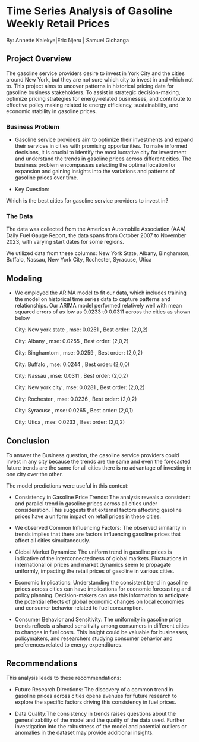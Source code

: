 
# Time Series Analysis of Gasoline Weekly Retail Prices

By: Annette Kalekye|Eric Njeru | Samuel Gichanga

## Project Overview

The gasoline service providers desire to invest in York City and the cities around New York, but they are not sure which city to invest in and which not to. This project aims to uncover patterns in historical pricing data for gasoline business stakeholders. To assist in strategic decision-making, optimize pricing strategies for energy-related businesses, and contribute to effective policy making related to energy efficiency, sustainability, and economic stability in gasoline prices.


### Business Problem

+  Gasoline service providers aim to optimize their investments and expand their services in cities with promising opportunities. To make informed decisions, it is crucial to identify the most lucrative city for investment and understand the trends in gasoline prices across different cities. The business problem encompasses selecting the optimal location for expansion and gaining insights into the variations and patterns of gasoline prices over time.

+ Key Question:

Which is the best cities for gasoline service providers to invest in?


### The Data

The data was collected from the American Automobile Association (AAA) Daily Fuel Gauge Report, the data spans from October 2007 to November 2023, with varying start dates for some regions.

We utilized data from these columns: New York State, Albany, Binghamton, Buffalo, Nassau, New York City, Rochester, Syracuse, Utica

## Modeling

+ We employed the ARIMA model to fit our data, which includes training the model on historical time series data to capture patterns and relationships.
Our ARIMA model performed relatively well with mean squared errors of as low as 0.0233 t0 0.0311 across the cities as shown below
  


   City:      New york state  ,               mse:    0.0251  ,              Best order:   (2,0,2)
     
   City:      Albany  ,                       mse:    0.0255  ,              Best order:   (2,0,2)

   City:      Binghamtom   ,                  mse:    0.0259   ,             Best order:   (2,0,2)

   City:     Buffalo    ,                    mse:    0.0244   ,             Best order:    (2,0,0)

   City:     Nassau    ,                     mse:    0.0311    ,           Best order:    (2,0,2)
     
   City:     New york city   ,               mse:    0.0281    ,           Best order:     (2,0,2)

   City:     Rochester    ,                  mse:    0.0236    ,           Best order:     (2,0,2)

   City:     Syracuse    ,                   mse:   0.0265      ,          Best order:    (2,0,1)

   City:    Utica       ,                   mse:   0.0233       ,         Best order:     (2,0,2)
     
   
## Conclusion
To answer the Business question, the gasoline service providers could invest in any city because the trends are the same and even the forecasted future trends are the same for all cities there is no advantage of investing in one city over the other.

The model predictions were useful in this context:

+ Consistency in Gasoline Price Trends: The analysis reveals a consistent and parallel trend in gasoline prices across all cities under consideration. This suggests that external factors affecting gasoline prices  have a uniform impact on retail prices in these cities.

+ We observed Common Influencing Factors: The observed similarity in trends implies that there are factors influencing gasoline prices that affect all cities simultaneously.
  
+ Global Market Dynamics: The uniform trend in gasoline prices is indicative of the interconnectedness of global markets. Fluctuations in international oil prices and market dynamics seem to propagate uniformly, impacting the retail prices of gasoline in various cities.

+ Economic Implications: Understanding the consistent trend in gasoline prices across cities can have implications for economic forecasting and policy planning. Decision-makers can use this information to anticipate the potential effects of global economic changes on local economies and consumer behavior related to fuel consumption.

+ Consumer Behavior and Sensitivity: The uniformity in gasoline price trends reflects a shared sensitivity among consumers in different cities to changes in fuel costs. This insight could be valuable for businesses, policymakers, and researchers studying consumer behavior and preferences related to energy expenditures.

## Recommendations

This analysis leads to these recommendations:
+ Future Research Directions: The discovery of a common trend in gasoline prices across cities opens avenues for future research to explore the specific factors driving this consistency in fuel prices.

+ Data Quality:The consistency in trends raises questions about the generalizability of the model and the quality of the data used. Further investigation into the robustness of the model and potential outliers or anomalies in the dataset may provide additional insights.
